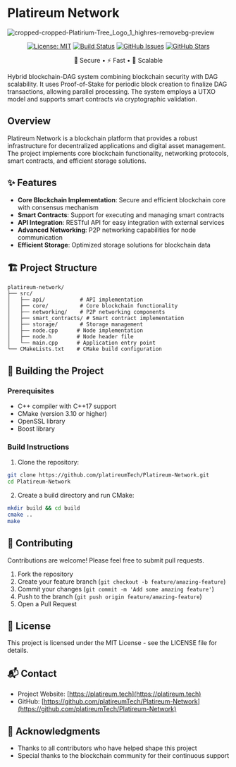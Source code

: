 # Platireum Network

![cropped-cropped-Platirium-Tree_Logo_1_highres-removebg-preview](https://github.com/user-attachments/assets/2e8915e4-0617-45f3-a2f2-d628e838a3e6)

<div align="center">



[![License: MIT](https://img.shields.io/badge/License-MIT-yellow.svg)](https://opensource.org/licenses/MIT)
[![Build Status](https://img.shields.io/github/workflow/status/platireumTech/Platireum-Network/CI)](https://github.com/platireumTech/Platireum-Network/actions)
[![GitHub Issues](https://img.shields.io/github/issues/platireumTech/Platireum-Network)](https://github.com/platireumTech/Platireum-Network/issues)
[![GitHub Stars](https://img.shields.io/github/stars/platireumTech/Platireum-Network)](https://github.com/platireumTech/Platireum-Network/stargazers)

🔗 Secure • ⚡ Fast • 💪 Scalable

</div>

Hybrid blockchain-DAG system combining blockchain security with DAG scalability. It uses Proof-of-Stake for periodic block creation to finalize DAG transactions, allowing parallel processing. The system employs a UTXO model and supports smart contracts via cryptographic validation.

## Overview

Platireum Network is a blockchain platform that provides a robust infrastructure for decentralized applications and digital asset management. The project implements core blockchain functionality, networking protocols, smart contracts, and efficient storage solutions.

## ✨ Features

- **Core Blockchain Implementation**: Secure and efficient blockchain core with consensus mechanism
- **Smart Contracts**: Support for executing and managing smart contracts
- **API Integration**: RESTful API for easy integration with external services
- **Advanced Networking**: P2P networking capabilities for node communication
- **Efficient Storage**: Optimized storage solutions for blockchain data

## 🏗️ Project Structure

```
platireum-network/
├── src/
│   ├── api/           # API implementation
│   ├── core/          # Core blockchain functionality
│   ├── networking/    # P2P networking components
│   ├── smart_contracts/ # Smart contract implementation
│   ├── storage/       # Storage management
│   ├── node.cpp      # Node implementation
│   ├── node.h        # Node header file
│   └── main.cpp      # Application entry point
└── CMakeLists.txt    # CMake build configuration
```

## 🚀 Building the Project

### Prerequisites

- C++ compiler with C++17 support
- CMake (version 3.10 or higher)
- OpenSSL library
- Boost library

### Build Instructions

1. Clone the repository:

```bash
git clone https://github.com/platireumTech/Platireum-Network.git
cd Platireum-Network
```

2. Create a build directory and run CMake:

```bash
mkdir build && cd build
cmake ..
make
```

## 👥 Contributing

Contributions are welcome! Please feel free to submit pull requests.

1. Fork the repository
2. Create your feature branch (`git checkout -b feature/amazing-feature`)
3. Commit your changes (`git commit -m 'Add some amazing feature'`)
4. Push to the branch (`git push origin feature/amazing-feature`)
5. Open a Pull Request

## 📄 License

This project is licensed under the MIT License - see the LICENSE file for details.

## 📬 Contact

- Project Website: [https://platireum.tech](https://platireum.tech)
- GitHub: [https://github.com/platireumTech/Platireum-Network](https://github.com/platireumTech/Platireum-Network)

## 🙏 Acknowledgments

- Thanks to all contributors who have helped shape this project
- Special thanks to the blockchain community for their continuous support
